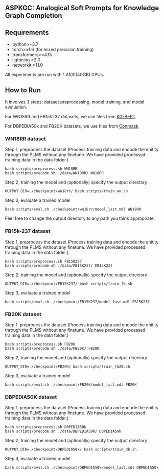 ## ASPKGC: Analogical Soft Prompts for Knowledge Graph Completion
## Requirements
* python>=3.7
* torch>=1.6 (for mixed precision training)
* transformers>=4.15
* lightning >2.0
* networkit >11.0

All experiments are run with 1 A100(40GB) GPUs.

## How to Run

It involves 3 steps: dataset preprocessing, model training, and model evaluation.

For WN18RR and FB15k237 datasets, we use files from [KG-BERT](https://github.com/yao8839836/kg-bert).

For DBPEDIA50k and FB20K datasets, we use files from [Conmask](https://github.com/bxshi/ConMask).

### WN18RR dataset

Step 1, preprocess the dataset (Process training data and encode the enitity through the PLMS without any finetune. We have provided processed training data in the data folder.)
```
bash scripts/preprocess.sh WN18RR 
bash scripts/precode.sh ./data/WN18RR/ WN18RR 
```

Step 2, training the model and (optionally) specify the output directory 
```
OUTPUT_DIR=./checkpoint/wn18rr/ bash scripts/train_wn.sh
```

Step 3, evaluate a trained model
```
bash scripts/eval.sh ./checkpoint/wn18rr/model_last.mdl WN18RR
```
Feel free to change the output directory to any path you think appropriate.

### FB15k-237 dataset

Step 1, preprocess the dataset (Process training data and encode the enitity through the PLMS without any finetune. We have provided processed training data in the data folder.)

```
bash scripts/preprocess.sh FB15K237  
bash scripts/precode.sh ./data/FB15K237/ FB15K237  
```

Step 2, training the model and (optionally) specify the output directory 
```
OUTPUT_DIR=./checkpoint/FB15K237/ bash scripts/train_fb.sh
```

Step 3, evaluate a trained model
```
bash scripts/eval.sh ./checkpoint/FB15K237/model_last.mdl FB15K237
```

### FB20K dataset

Step 1, preprocess the dataset (Process training data and encode the enitity through the PLMS without any finetune. We have provided processed training data in the data folder.)

```
bash scripts/preprocess.sh FB20K  
bash scripts/precode.sh ./data/FB20K/ FB20K  
```

Step 2, training the model and (optionally) specify the output directory 
```
OUTPUT_DIR=./checkpoint/FB20K/ bash scripts/train_fb20.sh
```

Step 3, evaluate a trained model
```
bash scripts/eval.sh ./checkpoint/FB20K/model_last.mdl FB20K
```

### DBPEDIA50K dataset

Step 1, preprocess the dataset (Process training data and encode the enitity through the PLMS without any finetune. We have provided processed training data in the data folder.)

```
bash scripts/preprocess.sh DBPEDIA50k  
bash scripts/precode.sh ./data/DBPEDIA50k/ DBPEDIA50k  
```

Step 2, training the model and (optionally) specify the output directory 
```
OUTPUT_DIR=./checkpoint/DBPEDIA50k/ bash scripts/train_db.sh
```

Step 3, evaluate a trained model
```
bash scripts/eval.sh ./checkpoint/DBPEDIA50k/model_last.mdl DBPEDIA50k
```

